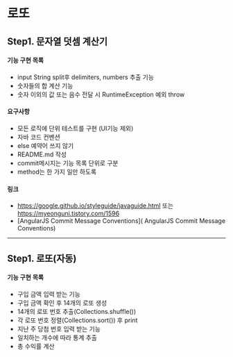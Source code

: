 # 로또
## Step1. 문자열 덧셈 계산기
#### 기능 구현 목록
* input String split후 delimiters, numbers 추출 기능
* 숫자들의 합 계산 기능
* 숫자 이외의 값 또는 음수 전달 시 RuntimeException 예외 throw

#### 요구사항
* 모든 로직에 단위 테스트를 구현 (UI기능 제외)
* 자바 코드 컨벤션
* else 예약어 쓰지 않기
* README.md 작성 
* commit메시지는 기능 목록 단위로 구분
* method는 한 가지 일만 하도록

#### 링크
* <https://google.github.io/styleguide/javaguide.html> 또는 <https://myeonguni.tistory.com/1596>
* [AngularJS Commit Message Conventions]( AngularJS Commit Message Conventions)
***
## Step1. 로또(자동)
#### 기능 구현 목록
* 구입 금액 입력 받는 기능
* 구입 금액 확인 후 14개의 로또 생성
* 14개의 로또 번호 추출(Collections.shuffle())
* 각 로또 번호 정렬(Collections.sort()) 후 print
* 지난 주 당첨 번호 입력 받는 기능
* 일치하는 개수에 따라 통계 추출
* 총 수익률 계산

